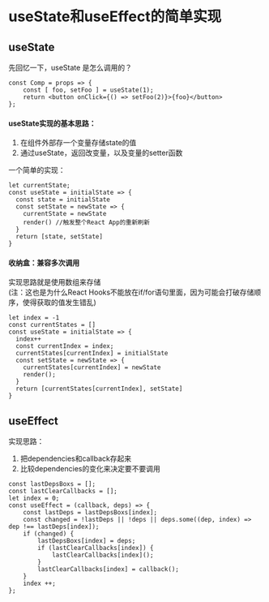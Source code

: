 # useState和useEffect的简单实现

## useState
先回忆一下，useState 是怎么调用的？
```
const Comp = props => {
    const [ foo, setFoo ] = useState(1);
    return <button onClick={() => setFoo(2)}>{foo}</button>
};
```

#### useState实现的基本思路：
1. 在组件外部存一个变量存储state的值
2. 通过useState，返回改变量，以及变量的setter函数

一个简单的实现：
```
let currentState;
const useState = initialState => {
  const state = initialState
  const setState = newState => {
    currentState = newState
    render() //触发整个React App的重新刷新
  }
  return [state, setState]
}

```

#### 收纳盒：兼容多次调用

实现思路就是使用数组来存储  
(注：这也是为什么React Hooks不能放在if/for语句里面，因为可能会打破存储顺序，使得获取的值发生错乱)

```
let index = -1
const currentStates = []
const useState = initialState => {
  index++
  const currentIndex = index;
  currentStates[currentIndex] = initialState
  const setState = newState => {
    currentStates[currentIndex] = newState
    render();
  } 
  return [currentStates[currentIndex], setState]
}
```

## useEffect

实现思路：
1. 把dependencies和callback存起来
2. 比较dependencies的变化来决定要不要调用

```
const lastDepsBoxs = [];
const lastClearCallbacks = [];
let index = 0;
const useEffect = (callback, deps) => {
    const lastDeps = lastDepsBoxs[index];
    const changed = !lastDeps || !deps || deps.some((dep, index) => dep !== lastDeps[index]);   
    if (changed) {
        lastDepsBoxs[index] = deps;
        if (lastClearCallbacks[index]) {
            lastClearCallbacks[index]();
        }
        lastClearCallbacks[index] = callback();
    }
    index ++;
};
```